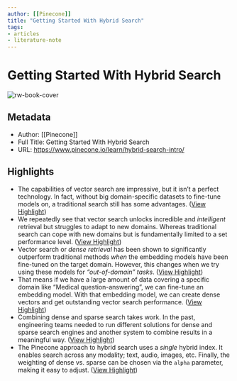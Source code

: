 ```yaml
---
author: [[Pinecone]]
title: "Getting Started With Hybrid Search"
tags: 
- articles
- literature-note
---
```

# Getting Started With Hybrid Search

![rw-book-cover](https://www.pinecone.io/images/hybrid-search-intro-0-alt.png)

## Metadata
- Author: [[Pinecone]]
- Full Title: Getting Started With Hybrid Search
- URL: https://www.pinecone.io/learn/hybrid-search-intro/

## Highlights
- The capabilities of vector search are impressive, but it isn’t a perfect technology. In fact, without big domain-specific datasets to fine-tune models on, a traditional search still has some advantages. ([View Highlight](https://read.readwise.io/read/01gwenhj5n6znq3xj41k5dg5h4))
- We repeatedly see that vector search unlocks incredible and *intelligent* retrieval but struggles to adapt to new domains. Whereas traditional search can cope with new domains but is fundamentally limited to a set performance level. ([View Highlight](https://read.readwise.io/read/01gwenhstgnrfwrjp58pwfgcvd))
- Vector search or *dense retrieval* has been shown to significantly outperform traditional methods *when* the embedding models have been fine-tuned on the target domain. However, this changes when we try using these models for *“out-of-domain” tasks*. ([View Highlight](https://read.readwise.io/read/01gwenjnz9gz7skgf452j557e8))
- That means if we have a large amount of data covering a specific domain like “Medical question-answering”, we can fine-tune an embedding model. With that embedding model, we can create dense vectors and get outstanding vector search performance. ([View Highlight](https://read.readwise.io/read/01gwenk0f6ec78r572jbc4x9ez))
- Combining dense and sparse search takes work. In the past, engineering teams needed to run different solutions for dense and sparse search engines and another system to combine results in a meaningful way. ([View Highlight](https://read.readwise.io/read/01gwenq2fz4qkcc2x9eprapapt))
- The Pinecone approach to hybrid search uses a *single* hybrid index. It enables search across any modality; text, audio, images, etc. Finally, the weighting of dense vs. sparse can be chosen via the `alpha` parameter, making it easy to adjust. ([View Highlight](https://read.readwise.io/read/01gwenqbj4tp5ch807ased9eyy))

